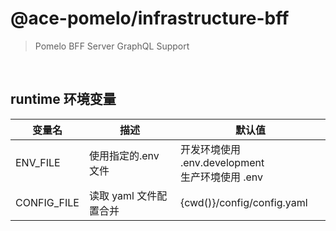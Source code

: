 # @ace-pomelo/infrastructure-bff

> Pomelo BFF Server
> GraphQL Support

<br/>

## runtime 环境变量

| 变量名      | 描述                   | 默认值                                               |
| ----------- | ---------------------- | ---------------------------------------------------- |
| ENV_FILE    | 使用指定的.env 文件    | 开发环境使用 .env.development<br/> 生产环境使用 .env |
| CONFIG_FILE | 读取 yaml 文件配置合并 | {cwd()}/config/config.yaml                           |
